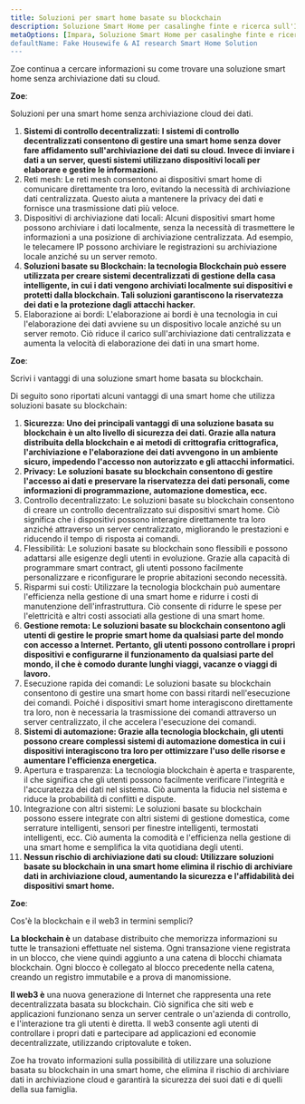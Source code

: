 ```yaml
---
title: Soluzioni per smart home basate su blockchain
description: Soluzione Smart Home per casalinghe finte e ricerca sull'IA
metaOptions: [Impara, Soluzione Smart Home per casalinghe finte e ricerca sull'IA]
defaultName: Fake Housewife & AI research Smart Home Solution
---
```


<RoboAcademyText fWeight="600">
Zoe continua a cercare informazioni su come trovare una soluzione smart home senza archiviazione dati su cloud.
</RoboAcademyText>

<RoboAcademyDialog>

**Zoe**:

Soluzioni per una smart home senza archiviazione cloud dei dati.
</RoboAcademyDialog>

<RoboAcademyDialog>

<ChatGPT/>

1. **Sistemi di controllo decentralizzati: I sistemi di controllo decentralizzati consentono di gestire una smart home senza dover fare affidamento sull'archiviazione dei dati su cloud. Invece di inviare i dati a un server, questi sistemi utilizzano dispositivi locali per elaborare e gestire le informazioni.**
2. Reti mesh: Le reti mesh consentono ai dispositivi smart home di comunicare direttamente tra loro, evitando la necessità di archiviazione dati centralizzata. Questo aiuta a mantenere la privacy dei dati e fornisce una trasmissione dati più veloce.
3. Dispositivi di archiviazione dati locali: Alcuni dispositivi smart home possono archiviare i dati localmente, senza la necessità di trasmettere le informazioni a una posizione di archiviazione centralizzata. Ad esempio, le telecamere IP possono archiviare le registrazioni su archiviazione locale anziché su un server remoto.
4. **Soluzioni basate su Blockchain: la tecnologia Blockchain può essere utilizzata per creare sistemi decentralizzati di gestione della casa intelligente, in cui i dati vengono archiviati localmente sui dispositivi e protetti dalla blockchain. Tali soluzioni garantiscono la riservatezza dei dati e la protezione dagli attacchi hacker.**
5. Elaborazione ai bordi: L'elaborazione ai bordi è una tecnologia in cui l'elaborazione dei dati avviene su un dispositivo locale anziché su un server remoto. Ciò riduce il carico sull'archiviazione dati centralizzata e aumenta la velocità di elaborazione dei dati in una smart home.

</RoboAcademyDialog>

<RoboAcademyDialog>

**Zoe**:

Scrivi i vantaggi di una soluzione smart home basata su blockchain.

</RoboAcademyDialog>

<RoboAcademyDialog>

<ChatGPT/>

Di seguito sono riportati alcuni vantaggi di una smart home che utilizza soluzioni basate su blockchain:

1. **Sicurezza: Uno dei principali vantaggi di una soluzione basata su blockchain è un alto livello di sicurezza dei dati. Grazie alla natura distribuita della blockchain e ai metodi di crittografia crittografica, l'archiviazione e l'elaborazione dei dati avvengono in un ambiente sicuro, impedendo l'accesso non autorizzato e gli attacchi informatici.**
2. **Privacy: Le soluzioni basate su blockchain consentono di gestire l'accesso ai dati e preservare la riservatezza dei dati personali, come informazioni di programmazione, automazione domestica, ecc.**
3. Controllo decentralizzato: Le soluzioni basate su blockchain consentono di creare un controllo decentralizzato sui dispositivi smart home. Ciò significa che i dispositivi possono interagire direttamente tra loro anziché attraverso un server centralizzato, migliorando le prestazioni e riducendo il tempo di risposta ai comandi.
4. Flessibilità: Le soluzioni basate su blockchain sono flessibili e possono adattarsi alle esigenze degli utenti in evoluzione. Grazie alla capacità di programmare smart contract, gli utenti possono facilmente personalizzare e riconfigurare le proprie abitazioni secondo necessità.
5. Risparmi sui costi: Utilizzare la tecnologia blockchain può aumentare l'efficienza nella gestione di una smart home e ridurre i costi di manutenzione dell'infrastruttura. Ciò consente di ridurre le spese per l'elettricità e altri costi associati alla gestione di una smart home.
6. **Gestione remota: Le soluzioni basate su blockchain consentono agli utenti di gestire le proprie smart home da qualsiasi parte del mondo con accesso a Internet. Pertanto, gli utenti possono controllare i propri dispositivi e configurarne il funzionamento da qualsiasi parte del mondo, il che è comodo durante lunghi viaggi, vacanze o viaggi di lavoro.**
7. Esecuzione rapida dei comandi: Le soluzioni basate su blockchain consentono di gestire una smart home con bassi ritardi nell'esecuzione dei comandi. Poiché i dispositivi smart home interagiscono direttamente tra loro, non è necessaria la trasmissione dei comandi attraverso un server centralizzato, il che accelera l'esecuzione dei comandi.
8. **Sistemi di automazione: Grazie alla tecnologia blockchain, gli utenti possono creare complessi sistemi di automazione domestica in cui i dispositivi interagiscono tra loro per ottimizzare l'uso delle risorse e aumentare l'efficienza energetica.**
9. Apertura e trasparenza: La tecnologia blockchain è aperta e trasparente, il che significa che gli utenti possono facilmente verificare l'integrità e l'accuratezza dei dati nel sistema. Ciò aumenta la fiducia nel sistema e riduce la probabilità di conflitti e dispute.
10. Integrazione con altri sistemi: Le soluzioni basate su blockchain possono essere integrate con altri sistemi di gestione domestica, come serrature intelligenti, sensori per finestre intelligenti, termostati intelligenti, ecc. Ciò aumenta la comodità e l'efficienza nella gestione di una smart home e semplifica la vita quotidiana degli utenti.
11. **Nessun rischio di archiviazione dati su cloud: Utilizzare soluzioni basate su blockchain in una smart home elimina il rischio di archiviare dati in archiviazione cloud, aumentando la sicurezza e l'affidabilità dei dispositivi smart home.**

</RoboAcademyDialog>

<RoboAcademyDialog>

**Zoe**:

Cos'è la blockchain e il web3 in termini semplici?

</RoboAcademyDialog>

<RoboAcademyDialog>

<ChatGPT/>

**La blockchain è** un database distribuito che memorizza informazioni su tutte le transazioni effettuate nel sistema. Ogni transazione viene registrata in un blocco, che viene quindi aggiunto a una catena di blocchi chiamata blockchain. Ogni blocco è collegato al blocco precedente nella catena, creando un registro immutabile e a prova di manomissione.

**Il web3 è** una nuova generazione di Internet che rappresenta una rete decentralizzata basata su blockchain. Ciò significa che siti web e applicazioni funzionano senza un server centrale o un'azienda di controllo, e l'interazione tra gli utenti è diretta. Il web3 consente agli utenti di controllare i propri dati e partecipare ad applicazioni ed economie decentralizzate, utilizzando criptovalute e token.

</RoboAcademyDialog>

<RoboAcademyText>
Zoe ha trovato informazioni sulla possibilità di utilizzare una soluzione basata su blockchain in una smart home, che elimina il rischio di archiviare dati in archiviazione cloud e garantirà la sicurezza dei suoi dati e di quelli della sua famiglia.
</RoboAcademyText>